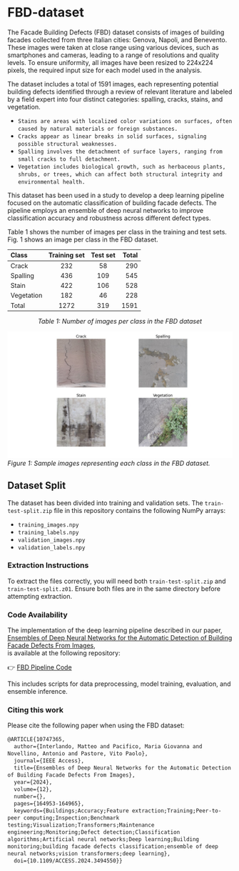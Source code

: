# FBD-dataset

The Facade Building Defects (FBD) dataset consists of images of building facades collected from three Italian cities: Genova, Napoli, and Benevento. These images were taken at close range using various devices, such as smartphones and cameras, leading to a range of resolutions and quality levels. To ensure uniformity, all images have been resized to 224x224 pixels, the required input size for each model used in the analysis.  

The dataset includes a total of 1591 images, each representing potential building defects identified through a review of relevant literature and labeled by a field expert into four distinct categories: spalling, cracks, stains, and vegetation. 
- `Stains are areas with localized color variations on surfaces, often caused by natural materials or foreign substances.`
- `Cracks appear as linear breaks in solid surfaces, signaling possible structural weaknesses.`
- `Spalling involves the detachment of surface layers, ranging from small cracks to full detachment.`
- `Vegetation includes biological growth, such as herbaceous plants, shrubs, or trees, which can affect both structural integrity and environmental health.`  

This dataset has been used in a study to develop a deep learning pipeline focused on the automatic classification of building facade defects. The pipeline employs an ensemble of deep neural networks to improve classification accuracy and robustness across different defect types.

Table 1 shows the number of images per class in the training and test sets.  
Fig. 1 shows an image per class in the FBD dataset.  
<div align="center">

| Class | Training set | Test set | Total |
| :---         |     :---:      |     :---:      |          ---: |
| Crack   | 232     | 58    | 290    |
| Spalling     | 436       | 109      | 545    |
| Stain     | 422       | 106      | 528    |
| Vegetation     | 182       | 46      | 228    |
| Total     | 1272       | 319      | 1591    |

*Table 1: Number of images per class in the FBD dataset*

</div>

![Figure 1: Caption for the figure](/fbd.png)
*Figure 1: Sample images representing each class in the FBD dataset.*

## Dataset Split

The dataset has been divided into training and validation sets. The `train-test-split.zip` file in this repository contains the following NumPy arrays:

- `training_images.npy`
- `training_labels.npy`
- `validation_images.npy`
- `validation_labels.npy`

### Extraction Instructions

To extract the files correctly, you will need both `train-test-split.zip` and `train-test-split.z01`. Ensure both files are in the same directory before attempting extraction.

### Code Availability

The implementation of the deep learning pipeline described in our paper,  
[Ensembles of Deep Neural Networks for the Automatic Detection of Building Facade Defects From Images](https://ieeexplore.ieee.org/document/10747365),  
is available at the following repository:  

👉 [FBD Pipeline Code](https://github.com/Malga-Vision/Ensembles-of-deep-neural-networks-for-the-automatic-detection-of-building-facade-defects-from-images)

This includes scripts for data preprocessing, model training, evaluation, and ensemble inference.


### Citing this work

Please cite the following paper when using the FBD dataset:
```
@ARTICLE{10747365,
  author={Interlando, Matteo and Pacifico, Maria Giovanna and Novellino, Antonio and Pastore, Vito Paolo},
  journal={IEEE Access}, 
  title={Ensembles of Deep Neural Networks for the Automatic Detection of Building Facade Defects From Images}, 
  year={2024},
  volume={12},
  number={},
  pages={164953-164965},
  keywords={Buildings;Accuracy;Feature extraction;Training;Peer-to-peer computing;Inspection;Benchmark testing;Visualization;Transformers;Maintenance engineering;Monitoring;Defect detection;Classification algorithms;Artificial neural networks;Deep learning;Building monitoring;building facade defects classification;ensemble of deep neural networks;vision transformers;deep learning},
  doi={10.1109/ACCESS.2024.3494550}}

```
